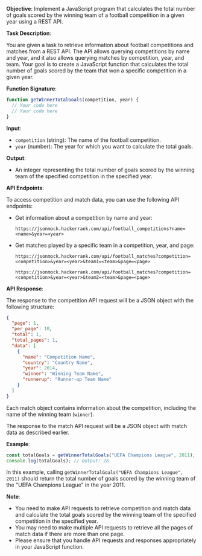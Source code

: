 **Objective**: Implement a JavaScript program that calculates the total number of goals scored by the winning team of a football competition in a given year using a REST API.

**Task Description**:

You are given a task to retrieve information about football competitions and matches from a REST API. The API allows querying competitions by name and year, and it also allows querying matches by competition, year, and team. Your goal is to create a JavaScript function that calculates the total number of goals scored by the team that won a specific competition in a given year.

**Function Signature**:

```javascript
function getWinnerTotalGoals(competition, year) {
  // Your code here
  // Your code here
}
```

**Input**:

- `competition` (string): The name of the football competition.
- `year` (number): The year for which you want to calculate the total goals.

**Output**:

- An integer representing the total number of goals scored by the winning team of the specified competition in the specified year.

**API Endpoints**:

To access competition and match data, you can use the following API endpoints:

- Get information about a competition by name and year:

  ```
  https://jsonmock.hackerrank.com/api/football_competitions?name=<name>&year=<year>
  ```

- Get matches played by a specific team in a competition, year, and page:

  ```
  https://jsonmock.hackerrank.com/api/football_matches?competition=<competition>&year=<year>&team1=<team>&page=<page>
  ```
  
  ```
  https://jsonmock.hackerrank.com/api/football_matches?competition=<competition>&year=<year>&team2=<team>&page=<page>
  ```

**API Response**:

The response to the competition API request will be a JSON object with the following structure:

```json
{
  "page": 1,
  "per_page": 10,
  "total": 1,
  "total_pages": 1,
  "data": [
    {
      "name": "Competition Name",
      "country": "Country Name",
      "year": 2014,
      "winner": "Winning Team Name",
      "runnerup": "Runner-up Team Name"
    }
  ]
}
```

Each match object contains information about the competition, including the name of the winning team (`winner`).

The response to the match API request will be a JSON object with match data as described earlier.

**Example**:

```javascript
const totalGoals = getWinnerTotalGoals("UEFA Champions League", 2011);
console.log(totalGoals); // Output: 28
```

In this example, calling `getWinnerTotalGoals("UEFA Champions League", 2011)` should return the total number of goals scored by the winning team of the "UEFA Champions League" in the year 2011.

**Note**:

- You need to make API requests to retrieve competition and match data and calculate the total goals scored by the winning team of the specified competition in the specified year.
- You may need to make multiple API requests to retrieve all the pages of match data if there are more than one page.
- Please ensure that you handle API requests and responses appropriately in your JavaScript function.
